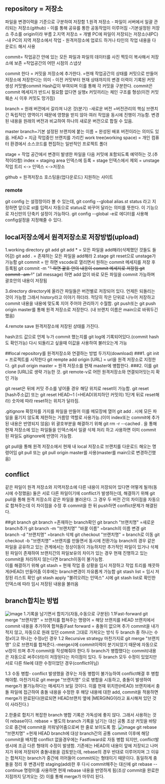 ## repository = 저장소
파일을 변경이력을 기준으로 구분하여 저장함
1.원격 저장소 - 파일이 서버에서 일괄 관리되는 저장소(github) - 이를 통해 공유를 통한 공동작업이 이루어짐 -기본설정된 저장소 주소를 origin이라 부름
2.지역 저장소 = 개별 PC에 파일이 저장되는 저장소(내PC)
-내 PC의 지역 저장소에서 작업 - 원격저장소에 업로드 하거나 타인의 작업 내용을 다운로드 해서 사용

commit= 작업공간 안에 있는 모든 파일과 파일의 데이터를 사진 찍듯이 복사해서 저장소에 보존
=작업공간의 어떤 시점의 스냅샷

commit 한다 = 커밋을 저장소에 추가한다. =현재 작업공간의 상태를 커밋으로 만들어 저장소에 저장한다는 의미 - 이전 커밋부터 현재 상태까지의 변경 이력이 기록된 커밋 생성
커밋별commit Hash값이 부여되며 이를 통해 각 커밋을 구분한다.
commit은 commit 메세지가 반드시 필요함 없다면 실행x
커밋끼리는 체인 구조를 형성(이전 커밋 훼손 시 이후 커밋도 망가짐)

branch = 원래 버전에서 갈라져 나온 것(분기) -새로운 버전 =버전관리의 핵심
브랜치 간 독립적인 영역이기 때문에 영향을 받지 않아 여러 작업을 동시에 진행이 가능함.
변경된 내용을 원래의 버전과 비교하여 하나의 새로운 버전으로 합칠 수 있음.

master branch=기본 설정된 브랜치에 붙는 이름 = 완성된 배포 버전이라는 의미도 있음.
HEAD = 지금 작업중인 브랜치를 가리킨
work tree(working space) = 개인 컴퓨터 환경에서 소스코드를 편집하는 일반적인 프로젝트 폴더

stage = 작업 공간에서 변경이 발생한 파일을 다음 커밋에 포함되도록 예약하는 것.(추적이라함)
index = staging area
인덱스에 등록 = stage
인덱스에서 제외 = unstage
작업 트리 <-> 인덱스 <->저장소

github = 원격저장소 호스팅을(업다운로드) 지원하는 사이트

### remote

git config 는 설정창이라 볼 수 있는데, 
git config --global alias.st status 라고 지정하면 앞으로 st를 입력시 
자동으로 status로 바꾸어 달라는 의미를 뜻한다. 
이 기능으로 자신만의 단축키 설정이 가능하다.
git config --global -e로 에디터를 사용해 config설정을 지정해줄 수 있다.



## local저장소에서 원격저장소로 저장방법(upload)

1.working directory
git add 
git add * = 모든 파일을 add해라(삭제했던 것들도 들어감)
git add . = 존재하는 모든 파일을 add해라
2.stage
git reset으로 unstage가 가능함
git commit  = 만 하면 vscode로 열리면서 원하는 commit 메세지를 저장 후 등록됨
git commit -m "~~" 하면 괄호 안의 내용이 commit 메세지로 저장됨
git commit -am "~~" (all message) 하면 add 없이 바로 모든 파일을 commit 가능하며
괄호안의 내용이 저장됨

3.directory
directory에 올라간 파일들은 버전별로 저장되어 있다. 언제든 되돌리는 것이 가능함
그래서 history라고 이야기 하더라.
적당히 작은 단위로 나누어 저장하고 commit 내용을 내용에 맞도록 지어 주어야 관리하기 수월함.
git push또는 git push origin master를 통해 원격 저장소로 저장한다. (내 브랜치 이름은 main으로 바꿔두긴 했음)

4.remote save
원격저장소에 저장된 상태를 가진다.

hash코드 값으로 언제 누가 commit 했는지를 git log에 기록되어있다.(commit hash도 확인가능)
다시 되돌리고 싶을때 이값을 사용하여 불러오는게 가능

##local repository를 원격저장소와 연결하는 방법 두가지(download)
###1.
git init = 프로젝트를 시작한다
git rempte add origin [URL] = url을 원격 저장소로 지정한다.
git pull origin master = 원격 저장소를 현재 master에 병합한다.
###2.
이를 git clone [URL]로 생략 가능한 것.
git remote-v로 어떤 원격저장소와 연결되어잇는지 확인 가능

git reset은 뒤에 커밋 주소를 넣어줄 경우 해당 위치로 reset이 가능함.
git reset [hash주소값] 또는
git reset HEAD~1  (=HEAD(위치하던 커밋의) 1단계 뒤로 reset해라) 숫자에 따라 reset하는 위치가 달라짐.

.gitignore 확장자를 가지를 파일을 만들어 이를 메모장에 열어 git add . 시에 모든 파일을 옮기지 않도록 제한하는 거름망 역할로 사용가능.(이미 index또는 commit에 추가된 내용은 반영되지 않음)
위 괄호부분을 해결하기 위해 git rm -r --cached . 을 통해 현재 저장소에 있는 파일들을 인덱스에서 일괄 삭제 처리 하고 사용하면 이미 commit된 파일도 gitignore에 반영이 가능함.

git pull을 통해 원격 저장소에서 현재 내 local 저장소로 브랜치를 다운로드 해오는 명령어임
git pull 또는 git pull origin master를 사용(master를 main으로 변경하긴했음)

## conflict
같은 파일이 원격 저장소와 지역저장소에 다른 내용이 저장되어 있다면 어떻게 될까(동시에 수정했음)
둘은 서로 다른 파일이기에 conflict가 발생하는데, 해결하기 위해 git pull을 통해 원격 저장소의 같은 파일을 불러온다. 
그 경우 두 버전 간의 차이점을 자동으로 합쳐주는데 이 차이점을 수정 후 commit을 한 뒤 push하면 conflict문제가 해결된다.

##git branch
git branch  =존재하는 branch확인
git branch "브랜치명"   =새로운 branch추가
git branch -m "브랜치명" "바꿀 이름" =branch의 이름 변경
git branch -d  "브랜치명"   =branch 삭제
git checkout "브랜치명" = branch로 이동
git checkout -b "브랜치명" =브랜치를 만들면서 동시에 전환가능
branch의 경우 같은 파일을 공유하고 있는 관계에서는 정상이동이 가능하지만 추가적인 파일이 있거나 삭제된 파일이 존재하여 브랜치간의 파일보유의 차이가 있는 경우 현재 진행하고 있는 commit을 처리하지 않는다면 branch이동이 불가능함.  
이를 해결하기 위해 
git stash = 현재 작업 중 상황을 임시 저장하고 작업 트리를 깨끗하게(HEAD) 만들어줌
이후에는 branch변경이 자유롭게 가능함
git stash list = 임시 저장된 리스트 확인
git stash apply "불려오려는 인덱스" 시에 git stash list로 확인한 인덱스에 따라 임시 저장된 내용을 불러옴

## branch합치는 방법
![image](https://user-images.githubusercontent.com/43203949/210538768-33f19af4-9eaf-4b6f-863b-bf355d96b339.png)
1.기록을 남기면서 합치기(자동,수동으로 구분된)
1.1Fast-forward
git merge "브랜치명"  = 브랜치를 합쳐주는 명령어 = 해당 브랜치를 HEAD 브랜치에서 commit 내용을 추가하여 합쳐줌(Fast forward = 충돌이 없으며 추가 commit을 내가 적지 않고, 자동으로 원래 있던 commit 그대로 가져오는 방식
두 branch 중 하나는 수정x이고 하나는 수정o인 경우 
1.2 Recursive strategy
마찬가지로 git merge "브랜치명" 으로 브랜치를 합쳐준다.-merge시에 commit이력이 분기되었기 때문에  자동으로 vi창이 뜨며 추가 commit을 작성해줘야 한다.두 branch가 병합했다는 commit(내용은 자동으로 써주더라)이 저장된다는 차이점이 있다.
두 branch 모두 수정이 있었지만 서로 다른 file에 대한 수정이었던 경우(conflict아님)

1.3 수동 병합- conflict 발생했을 경우는 자동 병합이 불가능하여 conflict해결 후 병합해야함.
마찬가지로 git merge "브랜치명" 으로 병합을 시동하고, 충돌이 발생하여 merge가 불가능하다는 매세지가 보일 것이다. 이를 현재 위치한(HEAD) 브랜치에서 충돌 파일에 접근하여 충돌 내용을 수정한 후 해당 내용에 대한 add, commit을 적용하면 merge가 완료된다(완료되면 HEAD브랜치 옆에 |MERGING이라고 표시해져 있던 것이 사라진다.)

2.한줄로 합치기
복잡한 branch 병합 기록은 가독성에 좋지 않다. 그래서 사용하는 것이 rebase이다.
rebase = 별도의 branch 기록을 남기는 대신 공통 조상 커밋을 바탕으로 중간에 commit을 끼워넣어줌으로써 한 줄로 보이도록 함.
![image](https://user-images.githubusercontent.com/43203949/210541292-c185b416-e5b1-4fcb-aa05-fcb883b0ec1a.png)
git rebase "브랜치명"   =현재 HEAD branch에 대상 branch간의 공통 commit 이후에 해당 commit을 배치함 conflict 없을경우에는 Fastfoward로 자동 병합 되지만, conflict발생시에 조금 다른 형태의 수정이 발생함.
기존에는 HEAD의 내용이 앞에 저장되고 나머지가 뒤에 저장되어 충돌내용을 검토받는데, rebase의 경우 반대로 이루어지며 그 이유는 합쳐지는 branch가 중간에 끼어들어 commit되는 형태이기 때문이다.
동일하게 충돌을 정리 후 변경사항 staging(add)한 후 다시 commit해주는 대신에 git rebase  --continue 명령어를 사용하면 현재 rebase 내용을 반영하게 됨(조상 commit을 완료한 지점까지 당겨오는 것) 이를 통해 merge가 마무리 된다.


